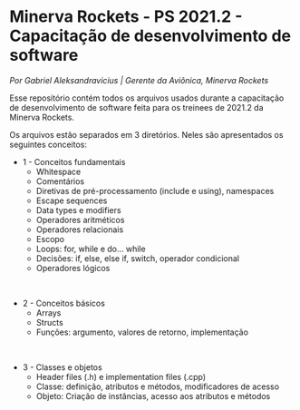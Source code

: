 # Minerva Rockets - PS 2021.2 - Capacitação de desenvolvimento de software
_Por Gabriel Aleksandravicius | Gerente da Aviônica, Minerva Rockets_

Esse repositório contém todos os arquivos usados durante a capacitação de desenvolvimento de software feita para os treinees de 2021.2 da Minerva Rockets.

Os arquivos estão separados em 3 diretórios. Neles são apresentados os seguintes conceitos:
- 1 - Conceitos fundamentais
    - Whitespace
    - Comentários
    - Diretivas de pré-processamento (include e using), namespaces
    - Escape sequences
    - Data types e modifiers
    - Operadores aritméticos
    - Operadores relacionais
    - Escopo
    - Loops: for, while e do... while
    - Decisões: if, else, else if, switch, operador condicional
    - Operadores lógicos

<br>

- 2 - Conceitos básicos
    - Arrays
    - Structs
    - Funções: argumento, valores de retorno, implementação

<br>

- 3 - Classes e objetos
    - Header files (.h) e implementation files (.cpp)
    - Classe: definição, atributos e métodos, modificadores de acesso
    - Objeto: Criação de instâncias, acesso aos atributos e métodos